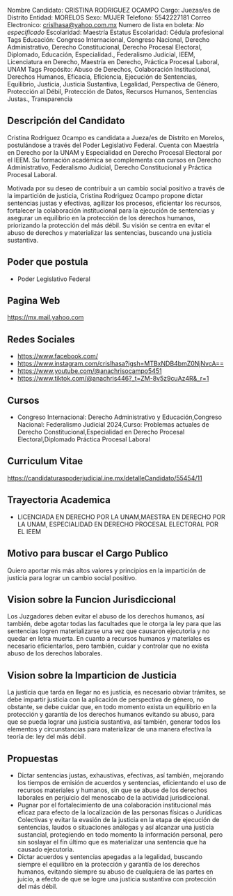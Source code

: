 Nombre Candidato: CRISTINA RODRIGUEZ OCAMPO
Cargo: Juezas/es de Distrito
Entidad: MORELOS
Sexo: MUJER
Telefono: 5542227181
Correo Electronico: crislhasa@yahoo.com.mx
Numero de lista en boleta: *No especificado*
Escolaridad: Maestría
Estatus Escolaridad: Cédula profesional
Tags Educación: Congreso Internacional, Congreso Nacional, Derecho Administrativo, Derecho Constitucional, Derecho Procesal Electoral, Diplomado, Educación, Especialidad., Federalismo Judicial, IEEM, Licenciatura en Derecho, Maestría en Derecho, Práctica Procesal Laboral, UNAM
Tags Propósito: Abuso de Derechos, Colaboración Institucional, Derechos Humanos, Eficacia, Eficiencia, Ejecución de Sentencias, Equilibrio, Justicia, Justicia Sustantiva, Legalidad, Perspectiva de Género, Protección al Débil, Protección de Datos, Recursos Humanos, Sentencias Justas., Transparencia


## Descripción del Candidato 

Cristina Rodriguez Ocampo es candidata a Jueza/es de Distrito en Morelos, postulándose a través del Poder Legislativo Federal. Cuenta con Maestría en Derecho por la UNAM y Especialidad en Derecho Procesal Electoral por el IEEM. Su formación académica se complementa con cursos en Derecho Administrativo, Federalismo Judicial, Derecho Constitucional y Práctica Procesal Laboral.

Motivada por su deseo de contribuir a un cambio social positivo a través de la impartición de justicia, Cristina Rodriguez Ocampo propone dictar sentencias justas y efectivas, agilizar los procesos, eficientar los recursos, fortalecer la colaboración institucional para la ejecución de sentencias y asegurar un equilibrio en la protección de los derechos humanos, priorizando la protección del más débil. Su visión se centra en evitar el abuso de derechos y materializar las sentencias, buscando una justicia sustantiva.


## Poder que postula

- Poder Legislativo Federal


## Pagina Web

https://mx.mail.yahoo.com


## Redes Sociales

- https://www.facebook.com/
- https://www.instagram.com/crislhasa?igsh=MTBxNDB4bmZ0NjNvcA==
- https://www.youtube.com/@anachrisocampo5451
- https://www.tiktok.com/@anachris446?_t=ZM-8v5z9cuAz4R&_r=1


## Cursos

- Congreso Internacional: Derecho Administrativo y Educación,Congreso Nacional: Federalismo Judicial 2024,Curso: Problemas actuales de Derecho Constitucional,Especialidad en Derecho Procesal Electoral,Diplomado Práctica Procesal Laboral


## Curriculum Vitae

https://candidaturaspoderjudicial.ine.mx/detalleCandidato/55454/11


## Trayectoria Academica

- LICENCIADA EN DERECHO POR LA UNAM,MAESTRA EN DERECHO POR LA UNAM, ESPECIALIDAD EN DERECHO PROCESAL ELECTORAL POR EL IEEM


## Motivo para buscar el Cargo Publico

Quiero aportar mis más altos valores y principios en la impartición de justicia para lograr un cambio social positivo.


## Vision sobre la Funcion Jurisdiccional

Los Juzgadores deben evitar el abuso de los derechos humanos, así también, debe agotar todas las facultades que le otorga la ley para que las sentencias logren materializarse una vez que causaron ejecutoria y no quedar en letra muerta. En cuanto a recursos humanos y materiales es necesario eficientarlos, pero también, cuidar y controlar que no exista abuso de los derechos laborales.


## Vision sobre la Imparticion de Justicia

La justicia que tarda en llegar no es justicia, es necesario obviar trámites, se debe impartir justicia con la aplicación de perspectiva de género, no obstante, se debe cuidar que, en todo momento exista un equilibrio en la protección y garantía de los derechos humanos evitando su abuso, para que se pueda lograr una justicia sustantiva, así también, generar todos los elementos y circunstancias para materializar de una manera efectiva la teoría de: ley del más débil.


## Propuestas

- Dictar sentencias justas, exhaustivas, efectivas, así también, mejorando los tiempos de emisión de acuerdos y sentencias, eficientando el uso de recursos materiales y humanos, sin que se abuse de los derechos laborales en perjuicio del menoscabo de la actividad jurisdiccional.
- Pugnar por el fortalecimiento de una colaboración institucional más eficaz para efecto de la localización de las personas físicas o Jurídicas Colectivas y evitar la evasión de la justicia en la etapa de ejecución de sentencias, laudos o situaciones análogas y así alcanzar una justicia sustancial, protegiendo en todo momento la información personal, pero sin soslayar el fin último que es materializar una sentencia que ha causado ejecutoria.
- Dictar acuerdos y sentencias apegadas a la legalidad, buscando siempre el equilibro en la protección y garantía de los derechos humanos, evitando siempre su abuso de cualquiera de las partes en juicio, a efecto de que se logre una justicia sustantiva con protección del más débil.

